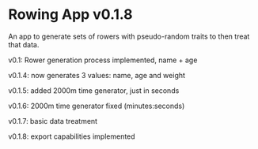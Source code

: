 # Rowing App v0.1.8
An app to generate sets of rowers with pseudo-random traits to then treat that data.

v0.1: Rower generation process implemented, name + age

v0.1.4: now generates 3 values: name, age and weight

v0.1.5: added 2000m time generator, just in seconds

v0.1.6: 2000m time generator fixed (minutes:seconds)

v0.1.7: basic data treatment

v0.1.8: export capabilities implemented